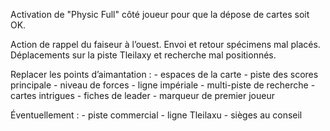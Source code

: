 Activation de "Physic Full" côté joueur pour que la dépose de cartes soit OK.

Action de rappel du faiseur à l’ouest.
Envoi et retour spécimens mal placés.
Déplacements sur la piste Tleilaxy et recherche mal positionnés.

Replacer les points d’aimantation :
    - espaces de la carte
    - piste des scores principale
    - niveau de forces
    - ligne impériale
    - multi-piste de recherche
    - cartes intrigues
    - fiches de leader
    - marqueur de premier joueur

Éventuellement :
    - piste commercial
    - ligne Tleilaxu
    - sièges au conseil
